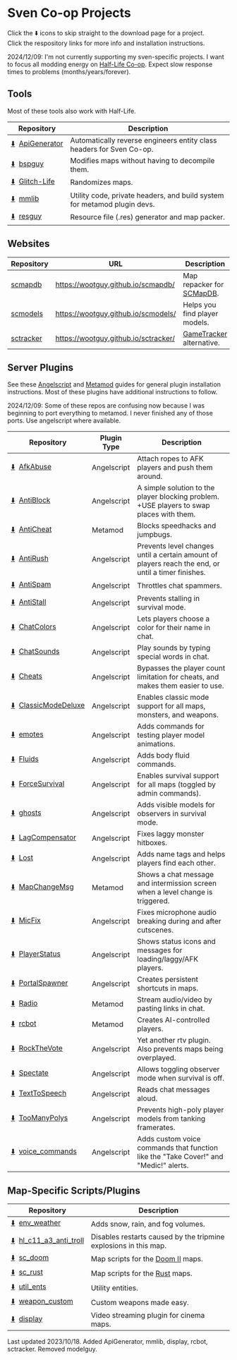 # Sven Co-op Projects

Click the :arrow_down: icons to skip straight to the download page for a project.  
Click the respository links for more info and installation instructions.

2024/12/09: I'm not currently supporting my sven-specific projects. I want to focus all modding energy on [Half-Life Co-op](https://github.com/wootguy/SevenKewp). Expect slow response times to problems (months/years/forever).

## Tools
Most of these tools also work with Half-Life.

| Repository | Description |
| --- | --- |
| [:arrow_down:](https://github.com/wootguy/ApiGenerator)&nbsp;&nbsp;[ApiGenerator](https://github.com/wootguy/ApiGenerator) | Automatically reverse engineers entity class headers for Sven Co-op. |
| [:arrow_down:](https://github.com/wootguy/bspguy/releases/latest)&nbsp;&nbsp;[bspguy](https://github.com/wootguy/bspguy) | Modifies maps without having to decompile them. |
| [:arrow_down:](https://github.com/wootguy/Glitch-Life/releases/latest)&nbsp;&nbsp;[Glitch-Life](https://github.com/wootguy/Glitch-Life) | Randomizes maps. |
| [:arrow_down:](https://github.com/wootguy/mmlib#creating-a-new-project-that-uses-mmlib)&nbsp;&nbsp;[mmlib](https://github.com/wootguy/mmlib) | Utility code, private headers, and build system for metamod plugin devs. |
| [:arrow_down:](https://github.com/wootguy/resguy/releases/latest)&nbsp;&nbsp;[resguy](https://github.com/wootguy/resguy) | Resource file (.res) generator and map packer. |

## Websites
| Repository | URL | Description |
| --- | --- | --- |
| [scmapdb](https://github.com/wootguy/scmapdb) | https://wootguy.github.io/scmapdb/ | Map repacker for [SCMapDB](http://scmapdb.com/). |
| [scmodels](https://github.com/wootguy/scmodels) | https://wootguy.github.io/scmodels/ | Helps you find player models. |
| [sctracker](https://github.com/wootguy/sctracker) | https://wootguy.github.io/sctracker/ | [GameTracker](https://www.gametracker.com/search/hl/?search_by=server_variable&search_by2=gamename&query=Sven%20Co-op) alternative. |

## Server Plugins

See these [Angelscript](https://steamcommunity.com/sharedfiles/filedetails/?id=605607881) and [Metamod](https://github.com/wootguy/metamod-p/blob/master/README.md) guides for general plugin installation instructions. Most of these plugins have additional instructions to follow.

2024/12/09: Some of these repos are confusing now because I was beginning to port everything to metamod. I never finished any of those ports. Use angelscript where available.

| Repository | Plugin Type | Description |
| --- | --- | --- |
| [:arrow_down:](https://github.com/wootguy/AfkAbuse/archive/master.zip)&nbsp;&nbsp;[AfkAbuse](https://github.com/wootguy/AfkAbuse) | Angelscript | Attach ropes to AFK players and push them around. |
| [:arrow_down:](https://github.com/wootguy/AntiBlock/releases/latest)&nbsp;&nbsp;[AntiBlock](https://github.com/wootguy/AntiBlock) | Angelscript | A simple solution to the player blocking problem. +USE players to swap places with them. |
| [:arrow_down:](https://github.com/wootguy/AntiCheat/releases/latest)&nbsp;&nbsp;[AntiCheat](https://github.com/wootguy/AntiCheat) | Metamod | Blocks speedhacks and jumpbugs. |
| [:arrow_down:](https://github.com/wootguy/AntiRush/releases/latest)&nbsp;&nbsp;[AntiRush](https://github.com/wootguy/AntiRush) | Angelscript | Prevents level changes until a certain amount of players reach the end, or until a timer finishes. |
| [:arrow_down:](https://github.com/wootguy/AntiSpam/archive/master.zip)&nbsp;&nbsp;[AntiSpam](https://github.com/wootguy/AntiSpam) | Angelscript | Throttles chat spammers. |
| [:arrow_down:](https://github.com/wootguy/AntiStall/archive/master.zip)&nbsp;&nbsp;[AntiStall](https://github.com/wootguy/AntiStall) | Angelscript | Prevents stalling in survival mode. |
| [:arrow_down:](https://github.com/wootguy/ChatColors/archive/master.zip)&nbsp;&nbsp;[ChatColors](https://github.com/wootguy/ChatColors) | Angelscript | Lets players choose a color for their name in chat. |
| [:arrow_down:](https://github.com/wootguy/ChatSounds/archive/refs/heads/master.zip)&nbsp;&nbsp;[ChatSounds](https://github.com/wootguy/ChatSounds) | Angelscript | Play sounds by typing special words in chat. |
| [:arrow_down:](https://github.com/wootguy/Cheats/releases/latest)&nbsp;&nbsp;[Cheats](https://github.com/wootguy/Cheats) | Angelscript | Bypasses the player count limitation for cheats, and makes them easier to use. |
| [:arrow_down:](https://github.com/wootguy/ClassicModeDeluxe/releases/latest)&nbsp;&nbsp;[ClassicModeDeluxe](https://github.com/wootguy/ClassicModeDeluxe) | Angelscript | Enables classic mode support for all maps, monsters, and weapons. |
| [:arrow_down:](https://github.com/wootguy/emotes/releases/latest)&nbsp;&nbsp;[emotes](https://github.com/wootguy/emotes) | Angelscript | Adds commands for testing player model animations. |
| [:arrow_down:](https://github.com/wootguy/Fluids/archive/master.zip)&nbsp;&nbsp;[Fluids](https://github.com/wootguy/Fluids) | Angelscript | Adds body fluid commands. |
| [:arrow_down:](https://github.com/wootguy/ForceSurvival/releases/latest)&nbsp;&nbsp;[ForceSurvival](https://github.com/wootguy/ForceSurvival) | Angelscript | Enables survival support for all maps (toggled by admin commands). |
| [:arrow_down:](https://github.com/wootguy/ghosts/releases/latest)&nbsp;&nbsp;[ghosts](https://github.com/wootguy/ghosts) | Angelscript | Adds visible models for observers in survival mode. |
| [:arrow_down:](https://github.com/wootguy/LagCompensator/releases/latest)&nbsp;&nbsp;[LagCompensator](https://github.com/wootguy/LagCompensator) | Angelscript | Fixes laggy monster hitboxes. |
| [:arrow_down:](https://github.com/wootguy/Lost/releases/latest)&nbsp;&nbsp;[Lost](https://github.com/wootguy/Lost) | Angelscript | Adds name tags and helps players find each other. |
| [:arrow_down:](https://github.com/wootguy/MapChangeMsg/releases/latest)&nbsp;&nbsp;[MapChangeMsg](https://github.com/wootguy/MapChangeMsg) | Metamod | Shows a chat message and intermission screen when a level change is triggered. |
| [:arrow_down:](https://github.com/wootguy/MicFix/archive/refs/heads/master.zip)&nbsp;&nbsp;[MicFix](https://github.com/wootguy/MicFix) | Angelscript | Fixes microphone audio breaking during and after cutscenes. |
| [:arrow_down:](https://github.com/wootguy/PlayerStatus/archive/master.zip)&nbsp;&nbsp;[PlayerStatus](https://github.com/wootguy/PlayerStatus) | Angelscript | Shows status icons and messages for loading/laggy/AFK players. |
| [:arrow_down:](https://github.com/wootguy/PortalSpawner/releases/latest)&nbsp;&nbsp;[PortalSpawner](https://github.com/wootguy/PortalSpawner) | Angelscript | Creates persistent shortcuts in maps. |
| [:arrow_down:](https://github.com/wootguy/Radio/archive/refs/heads/master.zip)&nbsp;&nbsp;[Radio](https://github.com/wootguy/Radio) | Metamod | Stream audio/video by pasting links in chat. |
| [:arrow_down:](https://github.com/wootguy/rcbot/releases/latest)&nbsp;&nbsp;[rcbot](https://github.com/wootguy/rcbot) | Metamod | Creates AI-controlled players. |
| [:arrow_down:](https://github.com/wootguy/RockTheVote/archive/master.zip)&nbsp;&nbsp;[RockTheVote](https://github.com/wootguy/RockTheVote) | Angelscript | Yet another rtv plugin. Also prevents maps being overplayed. |
| [:arrow_down:](https://github.com/wootguy/Spectate/archive/master.zip)&nbsp;&nbsp;[Spectate](https://github.com/wootguy/Spectate) | Angelscript | Allows toggling observer mode when survival is off. |
| [:arrow_down:](https://github.com/wootguy/TextToSpeech/releases/latest)&nbsp;&nbsp;[TextToSpeech](https://github.com/wootguy/TextToSpeech) | Angelscript | Reads chat messages aloud. |
| [:arrow_down:](https://github.com/wootguy/TooManyPolys/releases/latest)&nbsp;&nbsp;[TooManyPolys](https://github.com/wootguy/TooManyPolys) | Angelscript | Prevents high-poly player models from tanking framerates. |
| [:arrow_down:](https://github.com/wootguy/voice_commands/releases/latest)&nbsp;&nbsp;[voice_commands](https://github.com/wootguy/voice_commands) | Angelscript | Adds custom voice commands that function like the "Take Cover!" and "Medic!" alerts. |

## Map-Specific Scripts/Plugins

| Repository | Description |
| --- | --- |
| [:arrow_down:](https://github.com/wootguy/env_weather/releases/latest)&nbsp;&nbsp;[env_weather](https://github.com/wootguy/env_weather) | Adds snow, rain, and fog volumes. |
| [:arrow_down:](https://github.com/wootguy/hl_c11_a3_anti_troll/releases/latest)&nbsp;&nbsp;[hl_c11_a3_anti_troll](https://github.com/wootguy/hl_c11_a3_anti_troll) | Disables restarts caused by the tripmine explosions in this map. |
| [:arrow_down:](https://github.com/wootguy/sc_doom/archive/master.zip)&nbsp;&nbsp;[sc_doom](https://github.com/wootguy/sc_doom) | Map scripts for the [Doom II](http://scmapdb.com/map:doom-ii) maps. |
| [:arrow_down:](https://github.com/wootguy/sc_rust/archive/master.zip)&nbsp;&nbsp;[sc_rust](https://github.com/wootguy/sc_rust) | Map scripts for the [Rust](http://scmapdb.com/map:rust) maps. |
| [:arrow_down:](https://github.com/wootguy/util_ents/archive/master.zip)&nbsp;&nbsp;[util_ents](https://github.com/wootguy/util_ents) | Utility entities. |
| [:arrow_down:](https://github.com/wootguy/weapon_custom/releases/latest)&nbsp;&nbsp;[weapon_custom](https://github.com/wootguy/weapon_custom) | Custom weapons made easy. |
| [:arrow_down:](https://github.com/wootguy/display/archive/master.zip)&nbsp;&nbsp;[display](https://github.com/wootguy/display) | Video streaming plugin for cinema maps. |

Last updated 2023/10/18. Added ApiGenerator, mmlib, display, rcbot, sctracker. Removed modelguy.
